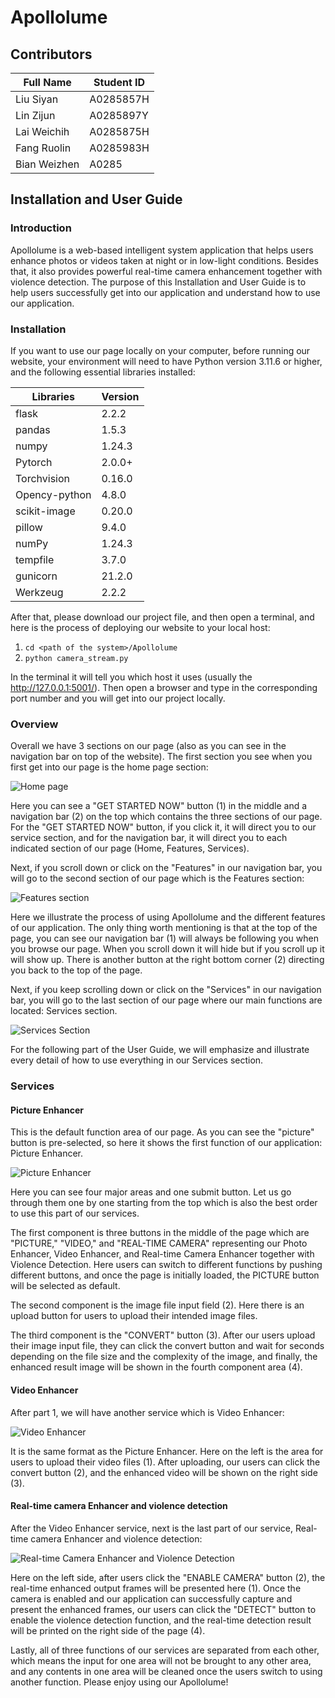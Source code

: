 # Apollolume

## Contributors

| Full Name     | Student ID  |
| -------------  | ----------  |
| Liu Siyan     | A0285857H   |
| Lin Zijun     | A0285897Y   |
| Lai Weichih   | A0285875H   |
| Fang Ruolin   | A0285983H   |
| Bian Weizhen  | A0285   |

## Installation and User Guide

### Introduction

Apollolume is a web-based intelligent system application that helps users enhance photos or videos taken at night or in low-light conditions. Besides that, it also provides powerful real-time camera enhancement together with violence detection. The purpose of this Installation and User Guide is to help users successfully get into our application and understand how to use our application.



### Installation

If you want to use our page locally on your computer, before running our website, your environment will need to have Python version 3.11.6 or higher, and the following essential libraries installed:

| Libraries      | Version  |
| --------------- | -------  |
| flask           | 2.2.2    |
| pandas          | 1.5.3    |
| numpy           | 1.24.3   |
| Pytorch         | 2.0.0+   |
| Torchvision     | 0.16.0   |
| Opency-python   | 4.8.0    |
| scikit-image    | 0.20.0   |
| pillow          | 9.4.0    |
| numPy           | 1.24.3   |
| tempfile        | 3.7.0    |
| gunicorn        | 21.2.0   |
| Werkzeug        | 2.2.2    |

After that, please download our project file, and then open a terminal, and here is the process of deploying our website to your local host:

1. `cd <path of the system>/Apollolume`
2. `python camera_stream.py`

In the terminal it will tell you which host it uses (usually the http://127.0.0.1:5001/). Then open a browser and type in the corresponding port number and you will get into our project locally.

### Overview

Overall we have 3 sections on our page (also as you can see in the navigation bar on top of the website). The first section you see when you first get into our page is the home page section:

![Home page](images/Homesection.jpg)

Here you can see a "GET STARTED NOW" button (1) in the middle and a navigation bar (2) on the top which contains the three sections of our page. For the "GET STARTED NOW" button, if you click it, it will direct you to our service section, and for the navigation bar, it will direct you to each indicated section of our page (Home, Features, Services).

Next, if you scroll down or click on the "Features" in our navigation bar, you will go to the second section of our page which is the Features section:

![Features section](images/Featuressection.jpg)

Here we illustrate the process of using Apollolume and the different features of our application. The only thing worth mentioning is that at the top of the page, you can see our navigation bar (1) will always be following you when you browse our page. When you scroll down it will hide but if you scroll up it will show up. There is another button at the right bottom corner (2) directing you back to the top of the page.

Next, if you keep scrolling down or click on the "Services" in our navigation bar, you will go to the last section of our page where our main functions are located: Services section.

![Services Section](images/ServicesSD.png)

For the following part of the User Guide, we will emphasize and illustrate every detail of how to use everything in our Services section.

### Services

#### Picture Enhancer

This is the default function area of our page. As you can see the "picture" button is pre-selected, so here it shows the first function of our application: Picture Enhancer.

![Picture Enhancer](images/Service1.jpg)

Here you can see four major areas and one submit button. Let us go through them one by one starting from the top which is also the best order to use this part of our services.

The first component is three buttons in the middle of the page which are "PICTURE," "VIDEO," and "REAL-TIME CAMERA" representing our Photo Enhancer, Video Enhancer, and Real-time Camera Enhancer together with Violence Detection. Here users can switch to different functions by pushing different buttons, and once the page is initially loaded, the PICTURE button will be selected as default.

The second component is the image file input field (2). Here there is an upload button for users to upload their intended image files.

The third component is the "CONVERT" button (3). After our users upload their image input file, they can click the convert button and wait for seconds depending on the file size and the complexity of the image, and finally, the enhanced result image will be shown in the fourth component area (4).

#### Video Enhancer

After part 1, we will have another service which is Video Enhancer:

![Video Enhancer](images/Service2.jpg)

It is the same format as the Picture Enhancer. Here on the left is the area for users to upload their video files (1). After uploading, our users can click the convert button (2), and the enhanced video will be shown on the right side (3).

#### Real-time camera Enhancer and violence detection

After the Video Enhancer service, next is the last part of our service, Real-time camera Enhancer and violence detection:

![Real-time Camera Enhancer and Violence Detection](images/Service3.jpg)

Here on the left side, after users click the "ENABLE CAMERA" button (2), the real-time enhanced output frames will be presented here (1). Once the camera is enabled and our application can successfully capture and present the enhanced frames, our users can click the "DETECT" button to enable the violence detection function, and the real-time detection result will be printed on the right side of the page (4).

Lastly, all of three functions of our services are separated from each other, which means the input for one area will not be brought to any other area, and any contents in one area will be cleaned once the users switch to using another function. Please enjoy using our Apollolume!

